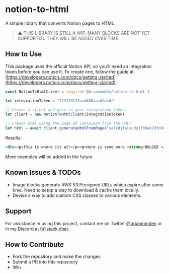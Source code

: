 # notion-to-html

A simple library that converts Notion pages to HTML.

> ⚠ THIS LIBRARY IS STILL A WIP. MANY BLOCKS ARE NOT YET SUPPORTED. THEY WILL BE ADDED OVER TIME.

## How to Use

This package uses the official Notion API, so you'll need an integration token before you can use it. To create one, follow the guide at [https://developers.notion.com/docs/getting-started](https://developers.notion.com/docs/getting-started).

```js
const NotionToHtmlClient = require('@brianmmdev/notion-to-html')

let integrationToken = "123123123asdASDaasdfasdf"

// Create a client and pass in your integration token.
let client = new NotionToHtmlClient(integrationToken)

// Create html using the page ID (obtained from the URL)
let html = await client.generateHtmlFromPage("salkdjfalskdujf09a87dfo98as")
```

Results:

```html
<div><p>This is where its at!</p><p>Here is some more <strong>BOLDED </strong>content!</p><img src="https://s3.us-west-2.amazonaws.com/secure.notion-static.com/340ec625-c186-4747-87cf-4d635efefcf4/snag-0208.png?X-Amz-Algorithm=AWS4-HMAC-SHA256&X-Amz-Credential=AKIAT73L2G45O3KS52Y5%2F20210902%2Fus-west-2%2Fs3%2Faws4_request&X-Amz-Date=20210902T142313Z&X-Amz-Expires=3600&X-Amz-Signature=473927d80609f236cf8a4dcead9be3c657654e51c74d87a74f1534c5c34a0be8&X-Amz-SignedHeaders=host" /><p>Some <em>italicized</em> text</p><p>Some <code>inline code</code></p><ul><li>Just</li><li>a bullet</li><li>list</li></ul><ol><li>Just a </li><li>numbered list</li><li>of ordered things</li></ol><h2>A level 1 heading</h2><h2>A level 2 heading</h2><h2>the smallest of headings</h2></div>
```

More examples will be added in the future.

## Known Issues & TODOs

- Image blocks generate AWS S3 Presigned URLs which expire after some time. Need to setup a way to download & cache them locally.
- Devise a way to add custom CSS classes to various elements.

## Support

For assistance in using this project, contact me on Twitter [@brianmmdev]("https://twitter.com/brianmmdev") or in my Discord at [fullstack.chat]("https://fullstack.chat").

## How to Contribute

- Fork the repository and make the changes
- Submit a PR into this repository
- Win